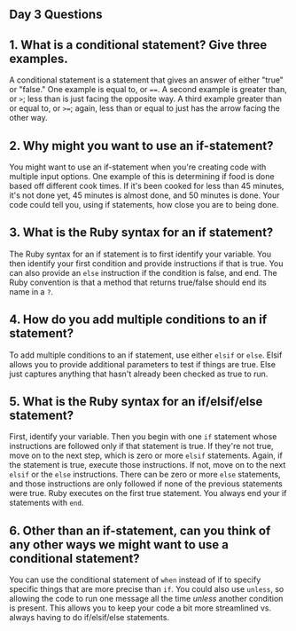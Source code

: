 ## Day 3 Questions

## 1. What is a conditional statement? Give three examples.
A conditional statement is a statement that gives an answer of either "true" or "false." One example is equal to, or `==`. A second example is greater than, or `>`; less than is just facing the opposite way. A third example greater than or equal to, or `>=`; again, less than or equal to just has the arrow facing the other way.

## 2. Why might you want to use an if-statement?
You might want to use an if-statement when you're creating code with multiple input options. One example of this is determining if food is done based off different cook times. If it's been cooked for less than 45 minutes, it's not done yet, 45 minutes is almost done, and 50 minutes is done. Your code could tell you, using if statements, how close you are to being done.

## 3. What is the Ruby syntax for an if statement?
The Ruby syntax for an if statement is to first identify your variable. You then identify your first condition and provide instructions if that is true. You can also provide an `else` instruction if the condition is false, and end. The Ruby convention is that a method that returns true/false should end its name in a `?`.

## 4. How do you add multiple conditions to an if statement?
To add multiple conditions to an if statement, use either `elsif` or `else`. Elsif allows you to provide additional parameters to test if things are true. Else just captures anything that hasn't already been checked as true to run.

## 5. What is the Ruby syntax for an if/elsif/else statement?
First, identify your variable. Then you begin with one `if` statement whose instructions are followed only if that statement is true. If they're not true, move on to the next step, which is zero or more `elsif` statements. Again, if the statement is true, execute those instructions. If not, move on to the next `elsif` or the `else` instructions. There can be zero or more `else` statements, and those instructions are only followed if none of the previous statements were true. Ruby executes on the first true statement. You always end your if statements with `end`.

## 6. Other than an if-statement, can you think of any other ways we might want to use a conditional statement?
You can use the conditional statement of `when` instead of if to specify specific things that are more precise than `if`. You could also use `unless`, so allowing the code to run one message all the time *unless* another condition is present. This allows you to keep your code a bit more streamlined vs. always having to do if/elsif/else statements.
